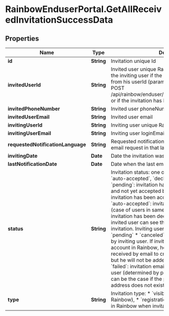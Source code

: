 # RainbowEnduserPortal.GetAllReceivedInvitationSuccessData

## Properties

Name | Type | Description | Notes
------------ | ------------- | ------------- | -------------
**id** | **String** | Invitation unique Id | 
**invitedUserId** | **String** | Invited user unique Rainbow Id.    Only available for the inviting user if the invited user has been invited from his userId (parameter invitedUserId in API POST /api/rainbow/enduser/v1.0/users/:userId/invitations) or if the invitation has been accepted. | [optional] 
**invitedPhoneNumber** | **String** | Invited user phoneNumber | [optional] 
**invitedUserEmail** | **String** | Invited user email | [optional] 
**invitingUserId** | **String** | Inviting user unique Rainbow Id | 
**invitingUserEmail** | **String** | Inviting user loginEmail | 
**requestedNotificationLanguage** | **String** | Requested notification language (used to re-send email request in that language) | 
**invitingDate** | **Date** | Date the invitation was created | 
**lastNotificationDate** | **Date** | Date when the last email notification was sent | 
**status** | **String** | Invitation status: one of &#x60;pending&#x60;, &#x60;accepted&#x60;, &#x60;auto-accepted&#x60;, &#x60;declined&#x60;, &#x60;canceled&#x60;, &#x60;failed&#x60;* &#x60;pending&#x60;: invitation has been sent by inviting user and not yet accepted by invited user * &#x60;accepted&#x60;: invitation has been accepted by invited user * &#x60;auto-accepted&#x60;: invitation has been auto-accepted (case of users in same company) * &#x60;declined&#x60;: invitation has been declined by invited user. Only invited user can see that he has declined an invitation. Inviting user still see the invitation as &#x60;pending&#x60; * &#x60;canceled&#x60;: invitation has been canceled by inviting user. If invited user does not have an account in Rainbow, he can still use this invitationId received by email to create his Rainbow account, but he will not be added to inviting user roster. * &#x60;failed&#x60;: invitation email failed to be sent to invited user (determined by parsing SMTP server logs). It can be the case if the provided invited email address does not exists.   | 
**type** | **String** | Invitation type:   * &#x60;visibility&#x60; (invited user exists in Rainbow), * &#x60;registration&#x60; (invited user did not exist in Rainbow when invitation was sent)   | 



